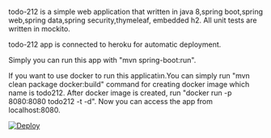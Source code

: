 todo-212 is a simple web application that written in java 8,spring boot,spring web,spring data,spring security,thymeleaf, embedded h2. All unit tests are written in mockito.

todo-212 app is connected to heroku for automatic deployment.

Simply you can run this app with "mvn spring-boot:run".

If you want to use docker to run this applicatiın.You can simply run "mvn clean package docker:build" command for creating docker image which name is todo212. After docker image is created, run "docker run -p 8080:8080 todo212 -t -d". Now you can access the app from localhost:8080.


[![Deploy](https://www.herokucdn.com/deploy/button.svg)](https://heroku.com/deploy)

